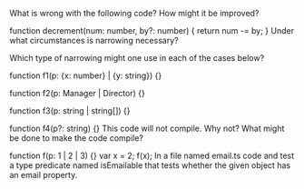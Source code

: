 What is wrong with the following code? How might it be improved?

function decrement(num: number, by?: number) {
    return num -= by;
}
Under what circumstances is narrowing necessary?

Which type of narrowing might one use in each of the cases below?

function f1(p: {x: number} | {y: string}) {}

function f2(p: Manager | Director) {}

function f3(p: string | string[]) {}

function f4(p?: string) {}
This code will not compile. Why not? What might be done to make the code compile?

function f(p: 1 | 2 | 3) {}
var x = 2;
f(x);
In a file named email.ts code and test a type predicate named isEmailable that tests whether the given object has an email property.